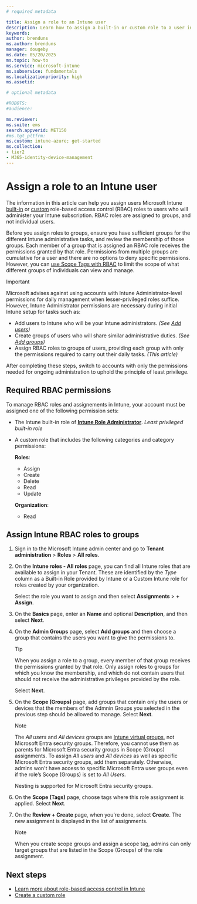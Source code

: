 ```yaml
---
# required metadata

title: Assign a role to an Intune user
description: Learn how to assign a built-in or custom role to a user in Microsoft Intune.
keywords:
author: brenduns
ms.author: brenduns
manager: dougeby
ms.date: 05/20/2025
ms.topic: how-to
ms.service: microsoft-intune
ms.subservice: fundamentals
ms.localizationpriority: high
ms.assetid: 

# optional metadata

#ROBOTS:
#audience:

ms.reviewer:
ms.suite: ems
search.appverid: MET150
#ms.tgt_pltfrm:
ms.custom: intune-azure; get-started
ms.collection:
- tier2
- M365-identity-device-management
---
```


# Assign a role to an Intune user

The information in this article can help you assign users Microsoft Intune [built-in](role-based-access-control.md#built-in-roles) or [custom](create-custom-role.md) role-based access control (RBAC) roles to users who will administer your Intune subscription. RBAC roles are assigned to groups, and not individual users.

Before you assign roles to groups, ensure you have sufficient groups for the different Intune administrative tasks, and review the membership of those groups. Each member of a group that is assigned an RBAC role receives the permissions granted by that role. Permissions from multiple groups are cumulative for a user and there are no options to deny specific permissions. However, you can [use Scope Tags with RBAC](../fundamentals/scope-tags.md) to limit the scope of what different groups of individuals can view and manage.

> [!IMPORTANT]  
> Microsoft advises against using accounts with Intune Administrator-level permissions for daily management when lesser-privileged roles suffice. However, Intune Administrator permissions are necessary during initial Intune setup for tasks such as:  
>
> - Add users to Intune who will be your Intune administrators. *(See [Add users](../fundamentals/users-add. ))*
> - Create groups of users who will share similar administrative duties. *(See [Add groups](../fundamentals/groups-add.md))*
> - Assign RBAC roles to groups of users, providing each group with only the permissions required to carry out their daily tasks. *(This article)*  
>
> After completing these steps, switch to accounts with only the permissions needed for ongoing administration to uphold the principle of least privilege.

## Required RBAC permissions

To manage RBAC roles and assignements in Intune, your account must be assigned one of the following permission sets:

- The Intune built-in role of [**Intune Role Administrator**](../protect/role-based-access-control.md#built-in-roles). *Least privileged built-in role*
- A custom role that includes the following categories and category permissions:

  **Roles**:  
  - Assign
  - Create
  - Delete
  - Read
  - Update

  **Organization**:  
  - Read

## Assign Intune RBAC roles to groups

1. Sign in to the Microsoft Intune admin center and go to **Tenant administration** > **Roles** > **All roles**.

2. On the **Intune roles - All roles** page, you can find all Intune roles that are available to assign in your Tenant. These are identified by the *Type* column as a Built-in Role provided by Intune or a Custom Intune role for roles created by your organization. 

   Select the role you want to assign and then select **Assignments** > **+ Assign**.

3. On the **Basics** page, enter an **Name** and optional **Description**, and then select  **Next**.

4. On the **Admin Groups** page, select **Add groups** and then choose a group that contains the users you want to give the permissions to.

   > [!TIP]  
   > When you assign a role to a group, every member of that group receives the permissions granted by that role. Only assign roles to groups for which you know the membership, and which do not contain users that should not receive the administrative privileges provided by the role.

   Select **Next**.

5. On the **Scope (Groups)** page, add groups that contain only the users or devices that the members of the Admnin Groups you selected in the previous step should be allowed to manage. Select **Next**.

   > [!NOTE]  
   > The *All users* and *All devices* groups are [Intune virtual groups](groups-add.md#intune-all-users-and-all-devices-groups), not Microsoft Entra security groups. Therefore, you cannot use them as parents for Microsoft Entra security groups in Scope (Groups) assignments. To assign  *All users* and *All devices* as well as specific Microsoft Entra security groups, add them separately. Otherwise, admins won't have access to specific Microsoft Entra user groups even if the role’s Scope (Groups) is set to *All Users*.
   >
   > Nesting is supported for Microsoft Entra security groups.

6. On the **Scope (Tags)** page, choose tags where this role assignment is applied. Select **Next**.

7. On the **Review + Create** page, when you're done, select **Create**. The new assignment is displayed in the list of assignments.

   > [!NOTE]  
   > When you create scope groups and assign a scope tag, admins can only target groups that are listed in the Scope (Groups) of the role assignment.

## Next steps

- [Learn more about role-based access control in Intune](role-based-access-control.md)
- [Create a custom role](create-custom-role.md)

